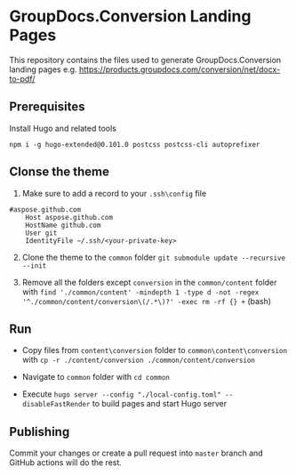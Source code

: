 # GroupDocs.Conversion Landing Pages

This repository contains the files used to generate GroupDocs.Conversion landing pages e.g. <https://products.groupdocs.com/conversion/net/docx-to-pdf/>

## Prerequisites

Install Hugo and related tools

`npm i -g hugo-extended@0.101.0 postcss postcss-cli autoprefixer`

## Clonse the theme

1. Make sure to add a record to your `.ssh\config` file

```
#aspose.github.com
    Host aspose.github.com
    HostName github.com
    User git
    IdentityFile ~/.ssh/<your-private-key>
```

2. Clone the theme to the `common` folder `git submodule update --recursive --init`

3. Remove all the folders except `conversion` in the `common/content` folder with `find './common/content' -mindepth 1 -type d -not -regex '^./common/content/conversion\(/.*\)?' -exec rm -rf {} +` (bash)

## Run

* Copy files from `content\conversion` folder to `common\content\conversion` with `cp -r ./content/conversion ./common/content/conversion`

* Navigate to `common` folder with `cd common`

* Execute `hugo server --config "./local-config.toml" --disableFastRender` to build pages and start Hugo server

## Publishing

Commit your changes or create a pull request into `master` branch and GitHub actions will do the rest.
